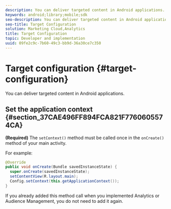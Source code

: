 ```yaml
---
description: You can deliver targeted content in Android applications.
keywords: android;library;mobile;sdk
seo-description: You can deliver targeted content in Android applications.
seo-title: Target Configuration
solution: Marketing Cloud,Analytics
title: Target Configuration
topic: Developer and implementation
uuid: 09fe2c9c-7b60-49c3-bb9d-36a30ce7c350
---
```


# Target configuration {#target-configuration}

You can deliver targeted content in Android applications.

## Set the application context {#section_37CAE496FF894FCA821F7760605574CA}

**(Required)** The `setContext()` method must be called once in the `onCreate()` method of your main activity.

For example:

```java
@Override 
public void onCreate(Bundle savedInstanceState) { 
  super.onCreate(savedInstanceState); 
  setContentView(R.layout.main); 
  Config.setContext(this.getApplicationContext()); 
}
```

If you already added this method call when you implemented Analytics or Audience Management, you do not need to add it again. 
